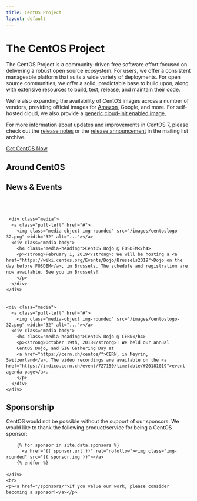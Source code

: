 ```yaml
---
title: CentOS Project
layout: default
---
```

<link rel="stylesheet" href="https://cdnjs.cloudflare.com/ajax/libs/font-awesome/4.7.0/css/font-awesome.min.css">
<script>
  jQuery(function($) {
    $("#divRss").rss("https://www.centos.org/assets/planet.rss",{
        limit: 5,
        ssl: true,
        dateFormat: 'dddd MMM Do',
        entryTemplate: '<li><a href="{url}">{date} : {title}</a><br/>{shortBodyPlain}</li>'
    },
    )
  })
</script>

<div class="row">
  <div class="jumbotron col-md-12">
    <h1>The CentOS Project</h1>
    <p>The CentOS Project is a community-driven free software effort focused on delivering a robust open source ecosystem. For users, we offer a consistent manageable platform that suits a wide variety of deployments. For open source communities, we offer a solid, predictable base to build upon, along with extensive resources to build, test, release, and maintain their code.</p>
    <p> We're also expanding the availability of CentOS images across a number of vendors, providing official images for <a href="https://aws.amazon.com/marketplace/pp/B00O7WM7QW">Amazon</a>, Google, and more. For self-hosted cloud, we also provide a <a href="https://cloud.centos.org/centos/7/images/CentOS-7-x86_64-GenericCloud.qcow2.xz">generic cloud-init enabled image.</a></p>
    <p>For more information about updates and improvements in CentOS 7, please check out the <a href="https://wiki.centos.org/Manuals/ReleaseNotes/CentOS7">release notes</a> or the <a href="https://lists.centos.org/pipermail/centos-announce/2018-May/022829.html">release announcement</a> in the mailing list archive.</p>
    <div class="downloadbutton"><a href="/download/">Get CentOS Now</a></div>
  </div>
</div>
<div class="row">
  <div class="col-sm-4">
    <h2 class="text-center">Around CentOS</h2>
    <div id="divRss">
    </div>
  </div>
  <div class="col-sm-4">
    <h2 class="text-center">News & Events</h2>


<!-- Social Media Icons -->
<!-- See extra.scss for supporting CSS -->
 <a href="https://www.facebook.com/groups/centosproject/"><i class="fa fa-facebook"></i></a>
 <a href="https://twitter.com/centosproject"><i class="fa fa-twitter"></i></a>
 <a href="https://google.com/+CentOS"><i class="fa fa-google-plus"></i></a>
 <a href="https://youtube.com/TheCentOSProject"><i class="fa fa-youtube"></i></a>
 <a href="https://www.linkedin.com/groups/22405"><i class="fa fa-linkedin"></i></a>
 <a href="https://www.reddit.com/r/CentOS/"><i class="fa fa-reddit"></i></a>
<!-- /Social Media Icons -->

<br />
<br />

  
     <div class="media">
      <a class="pull-left" href="#">
        <img class="media-object img-rounded" src="/images/centoslogo-32.png" width="32" alt="..."></a>
      <div class="media-body">
        <h4 class="media-heading">CentOS Dojo @ FOSDEM</h4>
        <p><strong>February 1, 2019</strong>: We will be hosting a <a href="https://wiki.centos.org/Events/Dojo/Brussels2019">Dojo on the day before FOSDEM</a>, in Brussels. The schedule and registration are now available. See you in Brussels!
        </p>
      </div>
    </div> 

  
    <div class="media">
      <a class="pull-left" href="#">
        <img class="media-object img-rounded" src="/images/centoslogo-32.png" width="32" alt="..."></a>
      <div class="media-body">
        <h4 class="media-heading">CentOS Dojo @ CERN</h4>
        <p><strong>October 19th, 2018</strong>: We held our annual
        CentOS Dojo, and SIG Gathering Day at
        <a href="https://cern.ch/centos/">CERN, in Meyrin, Switzerland</a>. The video recordings are available on the <a href="https://indico.cern.ch/event/727150/timetable/#20181019">event agenda page</a>.
        </p>
      </div>
    </div> 


  </div>

  <div class="col-sm-4">
    <h2 class="text-center">Sponsorship</h2>
    <p>CentOS would not be possible without the support of our sponsors. We would like to thank the following product/service for being a CentOS sponsor:</p>
    <div class="cycle-slideshow" data-cycle-random="true" data-cycle-timeout="3000" data-cycle-fx="fade" data-cycle-center-horz="true" data-cycle-center-vert="true" data-cycle-loader="wait" data-cycle-progressive="#images" data-cycle-slides="&gt; a" data-cycle-pause-on-hover="true">

        {% for sponsor in site.data.sponsors %}
          <a href="{{ sponsor.url }}" rel="nofollow"><img class="img-rounded" src="{{ sponsor.img }}"></a>
        {% endfor %}

    </div>
    <br> 
    <p><a href="/sponsors/">If you value our work, please consider becoming a sponsor!</a></p>



  </div>
